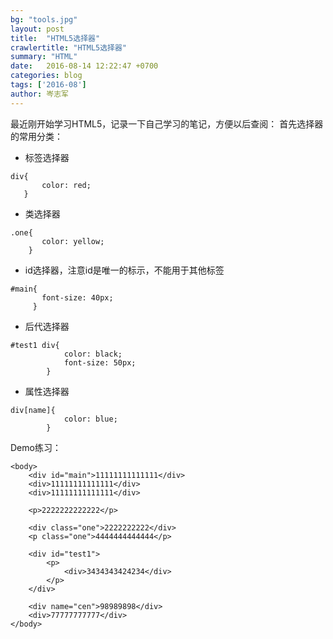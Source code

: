 ```yaml
---
bg: "tools.jpg"
layout: post
title:  "HTML5选择器"
crawlertitle: "HTML5选择器"
summary: "HTML"
date:   2016-08-14 12:22:47 +0700
categories: blog
tags: ['2016-08']
author: 岑志军
---
```

最近刚开始学习HTML5，记录一下自己学习的笔记，方便以后查阅： 
首先选择器的常用分类：
 
- 标签选择器

```
div{
       color: red;
   }
```
- 类选择器

```
.one{
       color: yellow;
    }
```
- id选择器，注意id是唯一的标示，不能用于其他标签



```
#main{
       font-size: 40px;
     }
```
- 后代选择器

```
#test1 div{
            color: black;
            font-size: 50px;
        }
```

- 属性选择器

```
div[name]{
            color: blue;
        }
```

Demo练习：

```
<body>
    <div id="main">11111111111111</div>
    <div>11111111111111</div>
    <div>11111111111111</div>

    <p>2222222222222</p>

    <div class="one">2222222222</div>
    <p class="one">4444444444444</p>

    <div id="test1">
        <p>
            <div>3434343424234</div>
        </p>
    </div>

    <div name="cen">98989898</div>
    <div>77777777777</div>
</body>
```





